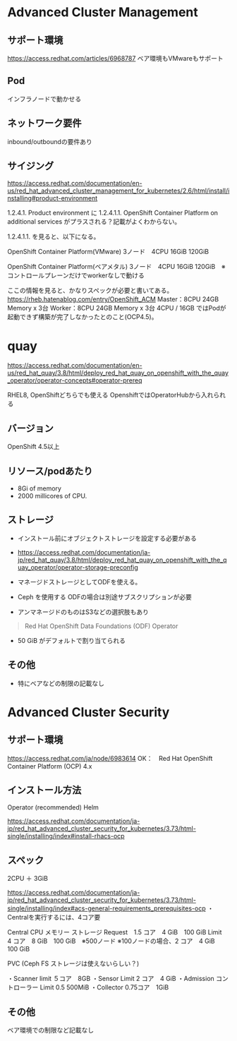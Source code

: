 
# Advanced Cluster Management
## サポート環境
https://access.redhat.com/articles/6968787
ベア環境もVMwareもサポート

## Pod
インフラノードで動かせる

## ネットワーク要件
inbound/outboundの要件あり

## サイジング
https://access.redhat.com/documentation/en-us/red_hat_advanced_cluster_management_for_kubernetes/2.6/html/install/installing#product-environment

1.2.4.1. Product environment
に
1.2.4.1.1. OpenShift Container Platform on additional services
がプラスされる？記載がよくわからない。

1.2.4.1.1. を見ると、以下になる。

OpenShift Container Platform(VMware)
 3ノード　4CPU 16GiB 120GiB

OpenShift Container Platform(ベアメタル)
 3ノード　4CPU 16GiB 120GiB　※コントロールプレーンだけでworkerなしで動ける 

ここの情報を見ると、かなりスペックが必要と書いてある。
https://rheb.hatenablog.com/entry/OpenShift_ACM
Master：8CPU 24GB Memory x 3台
Worker：8CPU 24GB Memory x 3台
4CPU / 16GB ではPodが起動できず構築が完了しなかったとのこと(OCP4.5)。


# quay
https://access.redhat.com/documentation/en-us/red_hat_quay/3.8/html/deploy_red_hat_quay_on_openshift_with_the_quay_operator/operator-concepts#operator-prereq

RHEL8, OpenShiftどちらでも使える
OpenshiftではOperatorHubから入れられる

## バージョン
OpenShift 4.5以上

## リソース/podあたり
- 8Gi of memory
- 2000 millicores of CPU.

## ストレージ
- インストール前にオブジェクトストレージを設定する必要がある
- https://access.redhat.com/documentation/ja-jp/red_hat_quay/3.8/html/deploy_red_hat_quay_on_openshift_with_the_quay_operator/operator-storage-preconfig

- マネージドストレージとしてODFを使える。
- Ceph を使用する ODFの場合は別途サブスクリプションが必要
- アンマネージドのものはS3などの選択肢もあり
> Red Hat OpenShift Data Foundations (ODF) Operator
- 50 GiB がデフォルトで割り当てられる

## その他
- 特にベアなどの制限の記載なし


# Advanced Cluster Security
## サポート環境
https://access.redhat.com/ja/node/6983614
OK：　Red Hat OpenShift Container Platform (OCP) 4.x	

## インストール方法
Operator (recommended)
Helm

https://access.redhat.com/documentation/ja-jp/red_hat_advanced_cluster_security_for_kubernetes/3.73/html-single/installing/index#install-rhacs-ocp

## スペック
2CPU ＋ 3GiB

https://access.redhat.com/documentation/ja-jp/red_hat_advanced_cluster_security_for_kubernetes/3.73/html-single/installing/index#acs-general-requirements_prerequisites-ocp
・Centralを実行するには、4コア要

Central	CPU	メモリー	ストレージ
Request　1.5 コア　4 GiB　100 GiB
Limit　4 コア　8 GiB　100 GiB　※500ノード
※100ノードの場合、2 コア　4 GiB　100 GiB

PVC (Ceph FS ストレージは使えないらしい？)

・Scanner
 limit ５コア　8GB
・Sensor
 Limit 2 コア　4 GiB
・Admission コントローラー
Limit 0.5 500MiB
・Collector
0.75コア　1GiB

## その他
ベア環境での制限など記載なし
